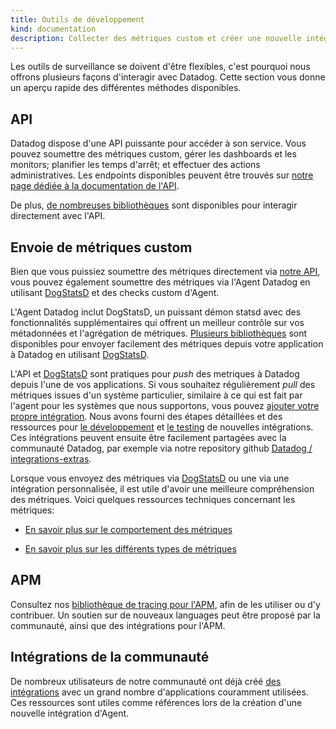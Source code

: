 ```yaml
---
title: Outils de développement
kind: documentation
description: Collecter des métriques custom et créer une nouvelle intégration
---
```


Les outils de surveillance se doivent d'être flexibles, c'est pourquoi nous offrons plusieurs façons d'interagir avec Datadog. Cette section vous donne un aperçu rapide des différentes méthodes disponibles.

## API
Datadog dispose d'une API puissante pour accéder à son service. Vous pouvez soumettre des métriques custom, gérer les dashboards et les monitors; planifier les temps d'arrêt; et effectuer des actions administratives.
Les endpoints disponibles peuvent être trouvés sur [notre page dédiée à la documentation de l'API][1].

De plus, [de nombreuses bibliothèques][2] sont disponibles pour interagir directement avec l'API.

## Envoie de métriques custom
Bien que vous puissiez soumettre des métriques directement via [notre API][1], vous pouvez également soumettre des métriques via l'Agent Datadog en utilisant [DogStatsD][3] et des checks custom d'Agent.

L'Agent Datadog inclut DogStatsD, un puissant démon statsd avec des fonctionnalités supplémentaires qui offrent un meilleur contrôle sur vos métadonnées et l'agrégation de métriques.
[Plusieurs bibliothèques][4] sont disponibles pour envoyer facilement des métriques depuis votre application à Datadog en utilisant [DogStatsD][3].

L'API et [DogStatsD][3] sont pratiques pour _push_  des metriques à Datadog depuis l'une de vos applications.
Si vous souhaitez régulièrement _pull_ des métriques issues d'un système particulier, similaire à ce qui est fait par l'agent pour les systèmes que nous supportons, vous pouvez [ajouter votre propre intégration][5]. Nous avons fourni des étapes détaillées et des ressources pour [le développement][6] et [le testing][7] de nouvelles intégrations.
Ces intégrations peuvent ensuite être facilement partagées avec la communauté Datadog, par exemple via notre repository github [Datadog / integrations-extras][8].

Lorsque vous envoyez des métriques via [DogStatsD][3] ou une via une intégration personnalisée, il est utile d'avoir une meilleure compréhension des métriques. Voici quelques ressources techniques concernant les métriques:

* [En savoir plus sur le comportement des métriques][9]

* [En savoir plus sur les différents types de métriques][9]

## APM
Consultez nos [bibliothèque de tracing pour l'APM][10], afin de les utiliser ou d'y contribuer. Un soutien sur de nouveaux languages peut être proposé par la communauté, ainsi que des intégrations pour l'APM.

## Intégrations de la communauté
De nombreux utilisateurs de notre communauté ont déjà créé [des intégrations][11] avec un grand nombre d'applications couramment utilisées.
Ces ressources sont utiles comme références lors de la création d'une nouvelle intégration d'Agent.

[1]: /api
[2]: /developers/libraries/#api-and-dogstatsd-client-libraries
[3]: /developers/dogstatsd
[4]: /developers/libraries
[5]: /developers/integrations/
[6]: /developers/integrations/integration_sdk
[7]: /developers/integrations/testing/
[8]: https://github.com/DataDog/integrations-extras
[9]: /developers/metrics
[10]: /developers/libraries/#apm-tracing-client-libraries
[11]: /developers/libraries/#community-integrations
